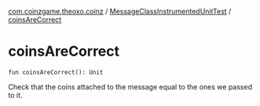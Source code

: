 [com.coinzgame.theoxo.coinz](../index.md) / [MessageClassInstrumentedUnitTest](index.md) / [coinsAreCorrect](.)

# coinsAreCorrect

`fun coinsAreCorrect(): Unit`

Check that the coins attached to the message equal to the ones we passed to it.

